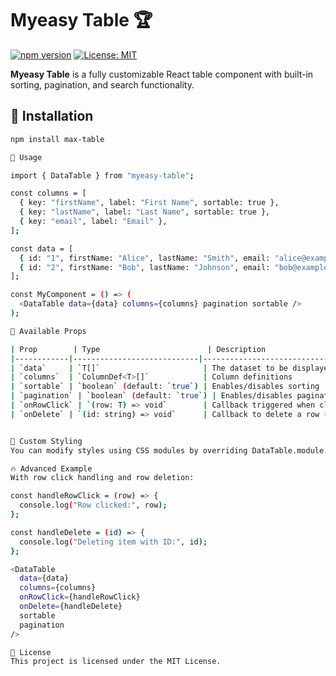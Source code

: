 # Myeasy Table 🏆

[![npm version](https://img.shields.io/npm/v/myeasy-table.svg)](https://www.npmjs.com/package/myeasy-table)
[![License: MIT](https://img.shields.io/badge/license-MIT-blue.svg)](https://opensource.org/licenses/MIT)

**Myeasy Table** is a fully customizable React table component with built-in sorting, pagination, and search functionality.

## 🚀 Installation

```bash
npm install max-table

📌 Usage

import { DataTable } from "myeasy-table";

const columns = [
  { key: "firstName", label: "First Name", sortable: true },
  { key: "lastName", label: "Last Name", sortable: true },
  { key: "email", label: "Email" },
];

const data = [
  { id: "1", firstName: "Alice", lastName: "Smith", email: "alice@example.com" },
  { id: "2", firstName: "Bob", lastName: "Johnson", email: "bob@example.com" },
];

const MyComponent = () => (
  <DataTable data={data} columns={columns} pagination sortable />
);

🎯 Available Props

| Prop        | Type                        | Description                                    |Required |
|------------|----------------------------|--------------------------------------------------|---------|
| `data`     | `T[]`                       | The dataset to be displayed                     | ✅ Yes |
| `columns`  | `ColumnDef<T>[]`            | Column definitions                              | ✅ Yes |
| `sortable` | `boolean` (default: `true`) | Enables/disables sorting                        | ❌ No |
| `pagination` | `boolean` (default: `true`) | Enables/disables pagination                   | ❌ No |
| `onRowClick` | `(row: T) => void`        | Callback triggered when clicking a row          | ❌ No |
| `onDelete` | `(id: string) => void`      | Callback to delete a row (adds a delete button) | ❌ No |


🎨 Custom Styling
You can modify styles using CSS modules by overriding DataTable.module.css or adding your own styles.

🔥 Advanced Example
With row click handling and row deletion:

const handleRowClick = (row) => {
  console.log("Row clicked:", row);
};

const handleDelete = (id) => {
  console.log("Deleting item with ID:", id);
};

<DataTable 
  data={data} 
  columns={columns} 
  onRowClick={handleRowClick} 
  onDelete={handleDelete} 
  sortable 
  pagination 
/>

📜 License
This project is licensed under the MIT License.
